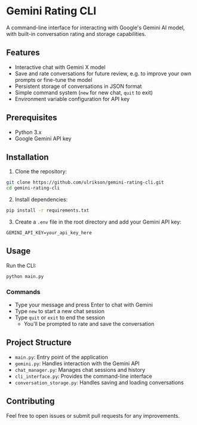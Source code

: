 # Gemini Rating CLI

A command-line interface for interacting with Google's Gemini AI model, with built-in conversation rating and storage capabilities.

## Features

- Interactive chat with Gemini X model
- Save and rate conversations for future review, e.g. to improve your own prompts or fine-tune the model
- Persistent storage of conversations in JSON format
- Simple command system (`new` for new chat, `quit` to exit)
- Environment variable configuration for API key

## Prerequisites

- Python 3.x
- Google Gemini API key

## Installation

1. Clone the repository:

```bash
git clone https://github.com/ulrikson/gemini-rating-cli.git
cd gemini-rating-cli
```

2. Install dependencies:

```bash
pip install -r requirements.txt
```

3. Create a `.env` file in the root directory and add your Gemini API key:

```
GEMINI_API_KEY=your_api_key_here
```

## Usage

Run the CLI:

```bash
python main.py
```

### Commands

- Type your message and press Enter to chat with Gemini
- Type `new` to start a new chat session
- Type `quit` or `exit` to end the session
  - You'll be prompted to rate and save the conversation

## Project Structure

- `main.py`: Entry point of the application
- `gemini.py`: Handles interaction with the Gemini API
- `chat_manager.py`: Manages chat sessions and history
- `cli_interface.py`: Provides the command-line interface
- `conversation_storage.py`: Handles saving and loading conversations

## Contributing

Feel free to open issues or submit pull requests for any improvements.
